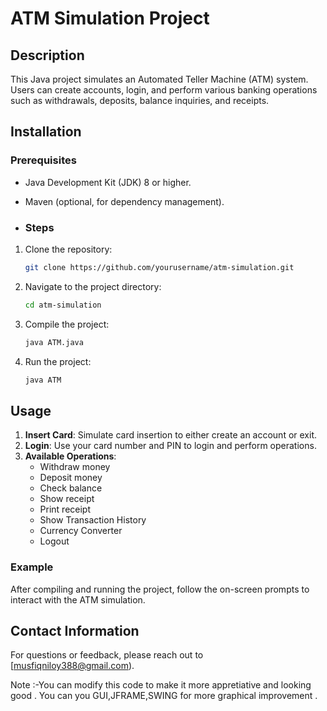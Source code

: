 # ATM Simulation Project

## Description
This Java project simulates an Automated Teller Machine (ATM) system. Users can create accounts, login, and perform various banking operations such as withdrawals, deposits, balance inquiries, and receipts.

## Installation
### Prerequisites
- Java Development Kit (JDK) 8 or higher.
- Maven (optional, for dependency management).

- ### Steps
1. Clone the repository:
    ```bash
    git clone https://github.com/yourusername/atm-simulation.git
    ```
2. Navigate to the project directory:
    ```bash
    cd atm-simulation
    ```
3. Compile the project:
    ```bash
    java ATM.java
    ```
4. Run the project:
    ```bash
    java ATM
    ```

## Usage
1. **Insert Card**: Simulate card insertion to either create an account or exit.
2. **Login**: Use your card number and PIN to login and perform operations.
3. **Available Operations**:
    - Withdraw money
    - Deposit money
    - Check balance
    - Show receipt
    - Print receipt
    - Show Transaction History
    - Currency Converter
    - Logout

### Example
After compiling and running the project, follow the on-screen prompts to interact with the ATM simulation.

## Contact Information
For questions or feedback, please reach out to [musfiqniloy388@gmail.com).

Note :-You can modify this code to make it more appretiative and looking good .
You can you GUI,JFRAME,SWING for more graphical improvement .

  
